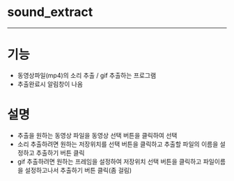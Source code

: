 # sound_extract
----


# 기능
- 동영상파일(mp4)의 소리 추출 / gif 추출하는 프로그램
- 추출완료시 알림창이 나옴

# 설명
- 추출을 원하는 동영상 파일을 동영상 선택 버튼을 클릭하여 선택
- 소리 추출하려면 원하는 저장위치를 선택 버튼을 클릭하고 추출할 파일의 이름을 설정하고 추출하기 버튼 클릭
- gif 추출하려면 원하는 프레임을 설정하여 저장위치 선택 버튼을 클릭하고 파일이름을 설정하고나서 추출하기 버튼 클릭(좀 걸림)